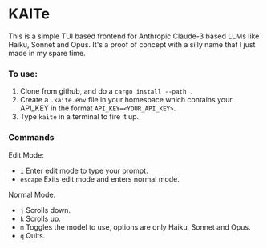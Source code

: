 # KAITe

This is a simple TUI based frontend for Anthropic Claude-3 based LLMs like Haiku, Sonnet and Opus. It's a proof of concept with a silly name that I just made in my spare time.

### To use: 
1. Clone from github, and do a `cargo install --path .`
2. Create a `.kaite.env` file in your homespace which contains your API_KEY in the format `API_KEY=<YOUR_API_KEY>`.
3. Type `kaite` in a terminal to fire it up.

### Commands

Edit Mode:
- `i` Enter edit mode to type your prompt.
- `escape` Exits edit mode and enters normal mode.

Normal Mode:
- `j` Scrolls down.
- `k` Scrolls up.
- `m` Toggles the model to use, options are only Haiku, Sonnet and Opus.
- `q` Quits.
